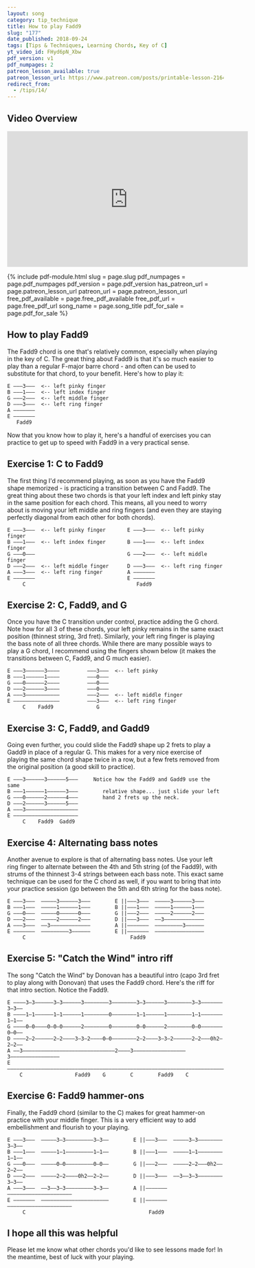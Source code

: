 ```yaml
---
layout: song
category: tip_technique
title: How to play Fadd9
slug: "177"
date_published: 2018-09-24
tags: [Tips & Techniques, Learning Chords, Key of C]
yt_video_id: FHyd6pN_Xbw
pdf_version: v1
pdf_numpages: 2
patreon_lesson_available: true
patreon_lesson_url: https://www.patreon.com/posts/printable-lesson-21646757
redirect_from:
  - /tips/14/
---
```


## Video Overview

<iframe width="560" height="315" src="https://www.youtube.com/embed/FHyd6pN_Xbw?showinfo=0" frameborder="0" allowfullscreen></iframe>

<!-- Coming soon! -->

{% include pdf-module.html slug = page.slug pdf_numpages = page.pdf_numpages pdf_version = page.pdf_version has_patreon_url = page.patreon_lesson_url patreon_url = page.patreon_lesson_url free_pdf_available = page.free_pdf_available free_pdf_url = page.free_pdf_url song_name = page.song_title pdf_for_sale = page.pdf_for_sale %}

## How to play Fadd9

The Fadd9 chord is one that's relatively common, especially when playing in the key of C. The great thing about Fadd9 is that it's so much easier to play than a regular F-major barre chord - and often can be used to substitute for that chord, to your benefit. Here's how to play it:

    E –––3–––  <-- left pinky finger
    B –––1–––  <-- left index finger
    G –––2–––  <-- left middle finger
    D –––3–––  <-- left ring finger
    A –––––––
    E –––––––
       Fadd9   

Now that you know how to play it, here's a handful of exercises you can practice to get up to speed with Fadd9 in a very practical sense.

## Exercise 1: C to Fadd9

The first thing I'd recommend playing, as soon as you have the Fadd9 shape memorized - is practicing a transition between C and Fadd9. The great thing about these two chords is that your left index and left pinky stay in the same position for each chord. This means, all you need to worry about is moving your left middle and ring fingers (and even they are staying perfectly diagonal from each other for both chords).

    E –––3–––  <-- left pinky finger       E –––3–––  <-- left pinky finger    
    B –––1–––  <-- left index finger       B –––1–––  <-- left index finger   
    G –––0–––                              G –––2–––  <-- left middle finger  
    D –––2–––  <-- left middle finger      D –––3–––  <-- left ring finger   
    A –––3–––  <-- left ring finger        A –––––––                         
    E –––––––                              E –––––––                         
         C                                    Fadd9                          

## Exercise 2: C, Fadd9, and G

Once you have the C transition under control, practice adding the G chord. Note how for all 3 of these chords, your left pinky remains in the same exact position (thinnest string, 3rd fret). Similarly, your left ring finger is playing the bass note of all three chords. While there are many possible ways to play a G chord, I recommend using the fingers shown below (it makes the transitions between C, Fadd9, and G much easier).

    E –––3––––––3––––         –––3–––  <-- left pinky
    B –––1––––––1––––         –––0–––      
    G –––0––––––2––––         –––0–––
    D –––2––––––3––––         –––0–––
    A –––3–––––––––––         –––2–––  <-- left middle finger  
    E –––––––––––––––         –––3–––  <-- left ring finger   
         C    Fadd9              G   

## Exercise 3: C, Fadd9, and Gadd9

Going even further, you could slide the Fadd9 shape up 2 frets to play a Gadd9 in place of a regular G. This makes for a very nice exercise of playing the same chord shape twice in a row, but a few frets removed from the original position (a good skill to practice).

    E –––3––––––3––––––5–––     Notice how the Fadd9 and Gadd9 use the same
    B –––1––––––1––––––3–––        relative shape... just slide your left
    G –––0––––––2––––––4–––        hand 2 frets up the neck.
    D –––2––––––3––––––5–––
    A –––3–––––––––––––––––
    E –––––––––––––––––––––
         C    Fadd9  Gadd9   

## Exercise 4: Alternating bass notes

Another avenue to explore is that of alternating bass notes. Use your left ring finger to alternate between the 4th and 5th string (of the Fadd9), with strums of the thinnest 3-4 strings between each bass note. This exact same technique can be used for the C chord as well, if you want to bring that into your practice session (go between the 5th and 6th string for the bass note).

    E –––3–––  –––––3––––––3–––        E ||–––3–––  –––––3––––––3–––
    B –––1–––  –––––1––––––1–––        B ||–––1–––  –––––1––––––1–––
    G –––0–––  –––––0––––––0–––        G ||–––2–––  –––––2––––––2–––
    D –––2–––  –––––2––––––2–––        D ||–––3–––  ––3–––––––––––––
    A –––3–––  ––3–––––––––––––        A ||–––––––  –––––––––3––––––
    E –––––––  –––––––––3––––––        E ||–––––––  ––––––––––––––––
         C                                  Fadd9

## Exercise 5: "Catch the Wind" intro riff

The song "Catch the Wind" by Donovan has a beautiful intro (capo 3rd fret to play along with Donovan) that uses the Fadd9 chord. Here's the riff for that intro section. Notice the Fadd9.

    E ––––3–3––––––3–3––––––3––––––––3––––––––3–3––––––3––––––––3–3–––––––3–3––
    B ––––1–1––––––1–1––––––1––––––––0––––––––1–1––––––1––––––––1–1–––––––1–1––
    G ––––0–0––––0–0–0––––––2––––––––0––––––––0–0––––––2––––––––0–0–––––––0–0––
    D ––––2–2––––––2–2––––3–3–2––––0–0––––––––2–2––––3–3–2––––––2–2–––0h2–2–2––
    A ––3––––––––––––––––––––––––––––––2––––3–––––––––––––––––3––––––––––––––––
    E –––––––––––––––––––––––––––––––––––––––––––––––––––––––––––––––––––––––––
        C                 Fadd9    G        C        Fadd9    C

## Exercise 6: Fadd9 hammer-ons

Finally, the Fadd9 chord (similar to the C) makes for great hammer-on practice with your middle finger. This is a very efficient way to add embellishment and flourish to your playing.

    E –––3–––  –––––3–3–––––––––3–3––        E ||–––3–––  –––––3–3––––––––3–3––
    B –––1–––  –––––1–1–––––––––1–1––        B ||–––1–––  –––––1–1––––––––1–1––
    G –––0–––  –––––0–0–––––––––0–0––        G ||–––2–––  –––––2–2–––0h2––2–2––
    D –––2–––  –––––2–2––––0h2––2–2––        D ||–––3–––  ––3––3–3––––––––3–3––
    A –––3–––  ––3––3–3–––––––––3–3––        A ||–––––––  –––––––––––––––––––––
    E –––––––  ––––––––––––––––––––––        E ||–––––––  –––––––––––––––––––––
         C                                        Fadd9

## I hope all this was helpful

Please let me know what other chords you'd like to see lessons made for! In the meantime, best of luck with your playing.
